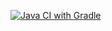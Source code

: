 [![Java CI with Gradle](https://github.com/ekaterina0412/bdd/actions/workflows/gradle.yml/badge.svg)](https://github.com/ekaterina0412/bdd/actions/workflows/gradle.yml)